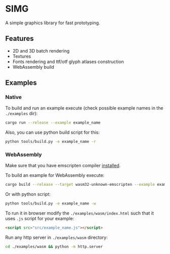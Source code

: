 # SIMG
A simple graphics library for fast prototyping.

## Features
- 2D and 3D batch rendering
- Textures
- Fonts rendering and ttf/otf glyph atlases construction
- WebAssembly build

## Examples
### Native
To build and run an example execute (check possible example names in the `./examples` dir):
```bash
cargo run --release --example example_name
```
Also, you can use python build script for this:
```bash
python tools/build.py -e example_name -r
```

### WebAssembly
Make sure that you have emscripten compiler [installed](https://www.hellorust.com/setup/emscripten/).

To build an example for WebAssembly execute:
```bash
cargo build --release --target wasm32-unknown-emscripten --example example_name
```
Or with python script:
```bash
python tools/build.py -e example_name -w
```

To run it in browser modify the `./examples/wasm/index.html` such that it uses `.js` script for your example:
```html
<script src="src/example_name.js"></script>
```

Run any http server in `./examples/wasm` directory:
```bash
cd ./examples/wasm && python -m http.server
```
